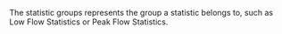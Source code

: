 The statistic groups represents the group a statistic belongs to, such as Low Flow Statistics or Peak Flow Statistics.